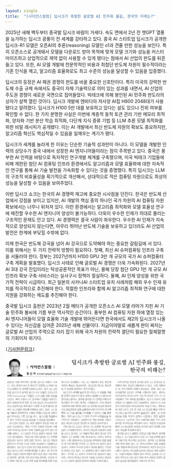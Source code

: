 ```yaml
---
layout: single
title:  "[사이언스칼럼] 딥시크가 촉발한 글로벌 AI 민주화 불길, 한국의 미래는?"
---
```

2025년 새해 벽두부터 중국발 딥시크 바람이 거세다. 속도 면에서 2년 전 챗GPT 열풍을 능가하는 딥시크 광풍이 전 세계를 강타하고 있다. 중국 AI 스타트업 딥시크가 공개한 딥시크-R1 모델은 오픈AI의 추론(reasoning) 모델인 o1과 견줄 만한 성능을 보인다. 특히 오픈소스로 공개돼서 모델을 다운로드 받아 목적에 맞게 모델 크기와 성능을 커스터마이즈하고 상업적으로 제약 없이 사용할 수 있게 됐다는 점에서 AI 산업의 판도를 뒤흔들고 있다. 또한, AI 모델 개발에 천문학적인 비용과 최첨단 반도체 자원이 필수적이라는 기존 인식을 깨고, 알고리즘 효율화로도 최고 수준의 성능을 달성할 수 있음을 입증했다.

딥시크의 등장은 AI 패권 경쟁의 판도를 바꿀 중요한 신호탄이다. 특히 미국의 강력한 반도체 수출 규제 속에서도 중국이 자체 기술력으로 의미 있는 성과를 내면서, AI 산업의 주도권 경쟁이 새로운 국면으로 접어들었다. 빅테크에 의해 봉인된 AI 민주화 판도라의 상자가 살짝 열린 것이다. 딥시크 개발에 엔비디아 저사양 AI칩 H800 2048대가 사용됐다고 알려졌다. 딥시크가 H100 5만 대를 보유하고 있다는 설도 있으나 진위 여부를 확인할 수 없다. 한 가지 분명한 사실은 이번에 계층적 동적 토큰 관리 기반 메모리 최적화, 양자화 기반 분산 학습 최적화, 다단계 지식 증류 기법 등 LLM 추론 모델 최적화를 위한 비밀 래시피가 공개됐다. 이는 AI 개발에서 최신 반도체 자원의 확보도 중요하지만, 알고리즘 혁신도 핵심적일 수 있음을 일깨우는 계기가 됐다.

딥시크가 세계를 놀라게 한 이유는 단순한 기술적 성과만이 아니다. 이 모델을 개발한 인력의 상당수가 중국 내에서 성장한 AI 엔지니어들이라는 점이 주목받고 있다. 중국은 풍부한 AI 인력을 바탕으로 독자적인 연구개발 체계를 구축했으며, 미국 빅테크 기업들에 비해 제한된 첨단 AI 컴퓨팅 인프라 환경에서도 알고리즘과 모델 효율화에 대한 지속적인 연구를 통해 AI 기술 발전을 가속화할 수 있다는 것을 증명했다. 특히 딥시크는 LLM의 구조적 비효율성을 획기적으로 개선해서, 상대적으로 적은 컴퓨팅 자원으로도 최상의 성능을 달성할 수 있음을 보여주었다.

이번 딥시크 쇼크는 한국의 AI 경쟁력 제고에 중요한 시사점을 던진다. 한국은 반도체 산업에서 강점을 보이고 있지만, AI 개발의 핵심 중의 하나인 국가 차원의 AI 컴퓨팅 자원 확보에서는 너무나 뒤처져 있다. 이런 환경에서는 알고리즘 최적화와 모델 효율성 연구에 매진할 우수한 AI 엔지니어 양성이 불가능하다. 더욱이 우수한 인재가 의대로 몰리는 구조적인 문제도 안고 있다. AI 경쟁력은 결국 사람이 좌우한다. 우수한 AI 인재가 지속적으로 양성되지 않는다면, 아무리 뛰어난 반도체 기술을 보유하고 있더라도 AI 산업의 발전은 한계에 부딪힐 수밖에 없다.

이제 한국은 반도체 강국을 넘어 AI 강국으로 도약해야 하는 중요한 갈림길에 서 있다. 이를 위해서는 두 가지 전략적 방향이 필요하다. 첫째, 최신 AI 슈퍼컴퓨팅 인프라 구축을 서둘러야 한다. 정부는 2027년까지 H100 GPU 3만 개 규모의 국가 AI 슈퍼컴퓨터 구축 계획을 발표했다. 딥시크 사태로 인해 글로벌 AI 경쟁은 더욱 가속화된다. 2027년 AI 3대 강국 진입이라는 탁상공론적인 목표가 아닌, 올해 당장 첨단 GPU 1만 개 규모 AI 인프라 확보·구축·서비스라는 실사구시 정책이 절실하다. 둘째, AI 인재 양성을 위한 국가적 전략이 시급하다. 최근 일본의 사카나AI 스타트업 유치 사례처럼 해외 우수 인재 유치를 적극적으로 추진해야 한다. 적절한 인프라와 함께 AI 알고리즘 최적화 연구에 대한 지원을 강화하는 제도를 추진해야 한다.

중국발 딥시크 출현은 2023년 2월 메타가 공개한 오픈소스 AI 모델 라마가 지핀 AI 기술 민주화 불씨에 기름 부은 역사적인 순간이다. 풍부한 AI 컴퓨팅 자원 하에 열정 있는 AI 엔지니어들이 모델 효율화 기술 개발에 뛰어든다면 한국에서도 제2의 딥시크가 나올 수 있다는 자신감을 심어준 2025년 새해 선물이다. 지금이야말로 새롭게 판이 짜지는 글로벌 AI 산업의 주역으로 자리 잡기 위해 국가 차원의 전략적 결단이 필요한 절체절명의 기회이자 위기다.

`[`[기사원문링크](https://www.joongdo.co.kr/web/view.php?key=20250206010001711)`]`

![](/images/joongdo/2025-02-07.png)
